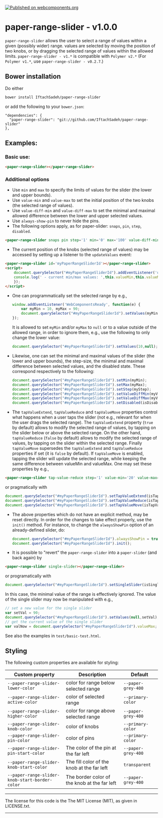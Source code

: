 [![Published on webcomponents.org](https://img.shields.io/badge/webcomponents.org-published-blue.svg)](https://www.webcomponents.org/element/IftachSadeh/paper-range-slider)

# paper-range-slider - v1.0.0

`paper-range-slider` allows the user to select a range of values within a given (possibly wider) range. values are selected by moving the position of two knobs, or by dragging the selected range of values within the allowed limits. `paper-range-slider - v1.*` is compatible with `Polymer v2.*` (For `Polymer v1.*`, use `paper-range-slider - v0.2.7`.)

## Bower installation
Do either
```bash
bower install IftachSadeh/paper-range-slider
```
or add the following to your `bower.json`:
```
"dependencies": {
  "paper-range-slider": "git://github.com/IftachSadeh/paper-range-slider"
},
```

## Examples:

### Basic use:

<!--
```
<custom-element-demo>
  <template>
    <script src="../webcomponentsjs/webcomponents-lite.js"></script>
    <link rel="import" href="paper-range-slider.html">
    <paper-range-slider></paper-range-slider>
  </template>
</custom-element-demo>
```
-->
```html
<paper-range-slider></paper-range-slider>
```

### Additional options

- Use `min` and `max` to specify the limits of values for the slider (the lower and upper bounds).
- Use `value-min` and `value-max` to set the initial position of the two knobs (the selected range of values).
- Use `value-diff-min` and `value-diff-max` to set the minimal and maximal allowed difference between the lower and upper selected values.
- Use `always-show-pin` to never hide the pins.
- The following options apply, as for paper-slider: `snaps`, `pin`, `step`, `disabled`.

<!--
```
<custom-element-demo>
  <template>
    <script src="../webcomponentsjs/webcomponents-lite.js"></script>
    <link rel="import" href="paper-range-slider.html">
    <br>
    <paper-range-slider snaps pin step='1' min='0' max='100' value-diff-min="10" value-diff-max="50" value-min='30' value-max='60'></paper-range-slider>
  </template>
</custom-element-demo>
```
-->
  ```html
  <paper-range-slider snaps pin step='1' min='0' max='100' value-diff-min="10" value-diff-max="50" value-min='30' value-max='60'></paper-range-slider>
  ```

- The current position of the knobs (selected range of values) may be accessed by setting up a listener to the `updateValues` event:

<!--
```
<custom-element-demo>
  <template>
    <script src="../webcomponentsjs/webcomponents-lite.js"></script>
    <link rel="import" href="paper-range-slider.html">
    <paper-range-slider id='myPaperRangeSliderId'></paper-range-slider>
    <script>
        document.querySelector("#myPaperRangeSliderId").addEventListener('updateValues', function (customEvent) {
        console.log(' - current min/max values: ',this.valueMin,this.valueMax)
        });
    </script>
  </template>
</custom-element-demo>
```
-->
  ```html
  <paper-range-slider id='myPaperRangeSliderId'></paper-range-slider>
  <script>
      document.querySelector("#myPaperRangeSliderId").addEventListener('updateValues', function (customEvent) {
      console.log(' - current min/max values: ',this.valueMin,this.valueMax)
      });
  </script>
  ```

- One can programmatically set the selected range by e.g., 
  ```javascript
  window.addEventListener('WebComponentsReady', function(e) {
      var myMin = 10, myMax = 90;
      document.querySelector("#myPaperRangeSliderId").setValues(myMin,myMax);
  });
  ```
  It is allowed to set `myMin` and/or `myMax` to `null` or to a value outside of the allowed range, in order to ignore them, e.g., use the following to only change the lower value:
  ```javascript
  document.querySelector("#myPaperRangeSliderId").setValues(10,null);
  ```

- Likewise, one can set the minimal and maximal values of the slider (the lower and upper bounds), the step-size, the minimal and maximal difference between selected values, and the disabled state. These correspond respectively to the following:
  ```javascript
  document.querySelector("#myPaperRangeSliderId").setMin(myMin);
  document.querySelector("#myPaperRangeSliderId").setMax(myMax);
  document.querySelector("#myPaperRangeSliderId").setStep(myStep);
  document.querySelector("#myPaperRangeSliderId").setValueDiffMin(myValueDiffMin);
  document.querySelector("#myPaperRangeSliderId").setValueDiffMax(myValueDiffMax);
  document.querySelector("#myPaperRangeSliderId").setDisabled(isDisabled);
  ```

- The `tapValueExtend`, `tapValueReduce` and `tapValueMove` properties control what happens when a user taps the slider (not e.g., relevant for when the user drags the selected range). The `tapValueExtend` property (`true` by default) allows to modify the selected range of values, by tapping on the slider below or above the selected range. On the other hand, `tapValueReduce` (`false` by default) allows to modify the selected range of values, by tapping on the slider within the selected range. Finally `tapValueMove` supersedes the `tapValueExtend` and `tapValueReduce` properties if set (it is `false` by default). If `tapValueMove` is enabled, tapping the slider will update the selected range, while keeping the same difference between valueMin and valueMax. One may set these properties by e.g.,
  
<!--
```
<custom-element-demo>
  <template>
    <script src="../webcomponentsjs/webcomponents-lite.js"></script>
    <link rel="import" href="paper-range-slider.html">
    <paper-range-slider tap-value-reduce step='1' value-min='20' value-max='70' max='100' min='0'></paper-range-slider>    
  </template>
</custom-element-demo>
```
-->
  ```html
  <paper-range-slider tap-value-reduce step='1' value-min='20' value-max='70' max='100' min='0'></paper-range-slider>    
  ```
  or pragmatically with
  ```javascript
  document.querySelector("#myPaperRangeSliderId").setTapValueExtend(isTapValueExtend);
  document.querySelector("#myPaperRangeSliderId").setTapValueReduce(isTapValueReduce);
  document.querySelector("#myPaperRangeSliderId").setTapValueMove(isTapValueMove);
  ```

- The above properties which do not have an explicit method, may be reset directly. In order for the changes to take effect properly, use the `init()` method. For instance, to change the `alwaysShowPin` option of an already-defined slider, do:
  ```javascript
  document.querySelector("#myPaperRangeSliderId").alwaysShowPin = true;
  document.querySelector("#myPaperRangeSliderId").init();
  ```

- It is possible to "revert" the `paper-range-slider` into a `paper-slider` (and back again) by
  
<!--
```
<custom-element-demo>
  <template>
    <script src="../webcomponentsjs/webcomponents-lite.js"></script>
    <link rel="import" href="paper-range-slider.html">
    <paper-range-slider single-slider></paper-range-slider>
  </template>
</custom-element-demo>
```
-->
  ```html
  <paper-range-slider single-slider></paper-range-slider>
  ```

  or programatically with
  ```javascript
  document.querySelector("#myPaperRangeSliderId").setSingleSlider(isSingleSlider);
  ```
  In this case, the minimal value of the range is effectively ignored. The value of the single slider may now be manipulated with e.g.,
  ```javascript
  // set a new value for the single slider
  var setVal = 90;
  document.querySelector("#myPaperRangeSliderId").setValues(null,setVal);
  // get the current value of the single slider
  var valNow = document.querySelector("#myPaperRangeSliderId").valueMax;
  ```

  See also the examples in `test/basic-test.html`.

## Styling

The following custom properties are available for styling:

Custom property | Description | Default
----------------|-------------|----------
`--paper-range-slider-lower-color` | color for range below selected range | `--paper-grey-400`
`--paper-range-slider-active-color` | color of selected range | `--primary-color`
`--paper-range-slider-higher-color` | color for range above selected range | `--paper-grey-400`
`--paper-range-slider-knob-color` | color of knobs | `--primary-color`
`--paper-range-slider-pin-color` | color of pins | `--primary-color`
`--paper-range-slider-pin-start-color` | The color of the pin at the far left | `--paper-grey-400`
`--paper-range-slider-knob-start-color` | The fill color of the knob at the far left | `transparent`
`--paper-range-slider-knob-start-border-color` | The border color of the knob at the far left | `--paper-grey-400`


---

The license for this code is the The MIT License (MIT), as given in LICENSE.txt.

---